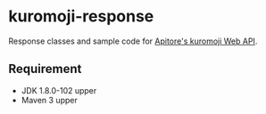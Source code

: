 # kuromoji-response
Response classes and sample code for [Apitore's kuromoji Web API](https://apitore.com/store/apis/details?id=7).

## Requirement
- JDK 1.8.0-102 upper
- Maven 3 upper
